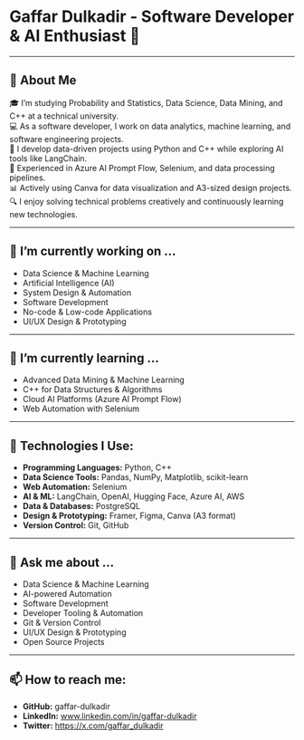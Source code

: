 
# **Gaffar Dulkadir - Software Developer & AI Enthusiast 👋**  

---

## 🧠 About Me  

🎓 I’m studying Probability and Statistics, Data Science, Data Mining, and C++ at a technical university.  
💻 As a software developer, I work on data analytics, machine learning, and software engineering projects.  
🚀 I develop data-driven projects using Python and C++ while exploring AI tools like LangChain.  
🧠 Experienced in Azure AI Prompt Flow, Selenium, and data processing pipelines.  
📊 Actively using Canva for data visualization and A3-sized design projects.  
🔍 I enjoy solving technical problems creatively and continuously learning new technologies.  

---

## 🔭 **I’m currently working on ...**  
- Data Science & Machine Learning  
- Artificial Intelligence (AI)  
- System Design & Automation  
- Software Development  
- No-code & Low-code Applications  
- UI/UX Design & Prototyping  

---

## 🌱 **I’m currently learning ...**  
- Advanced Data Mining & Machine Learning  
- C++ for Data Structures & Algorithms  
- Cloud AI Platforms (Azure AI Prompt Flow)  
- Web Automation with Selenium  

---

## 🔧 **Technologies I Use:**  

- **Programming Languages:** Python, C++  
- **Data Science Tools:** Pandas, NumPy, Matplotlib, scikit-learn  
- **Web Automation:** Selenium  
- **AI & ML:** LangChain, OpenAI, Hugging Face, Azure AI, AWS  
- **Data & Databases:** PostgreSQL  
- **Design & Prototyping:** Framer, Figma, Canva (A3 format)  
- **Version Control:** Git, GitHub  


---

## 💬 **Ask me about ...**  
- Data Science & Machine Learning  
- AI-powered Automation  
- Software Development  
- Developer Tooling & Automation  
- Git & Version Control  
- UI/UX Design & Prototyping  
- Open Source Projects  

---
## 📫 **How to reach me:**  
- **GitHub:** gaffar-dulkadir 
- **LinkedIn:** www.linkedin.com/in/gaffar-dulkadir  
- **Twitter:** https://x.com/gaffar_dulkadir
